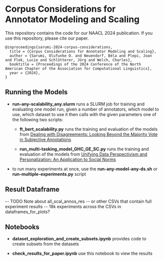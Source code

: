 # Corpus Considerations for Annotator Modeling and Scaling

This repository contains the code for our NAACL 2024 publication. If you use this repository, please cite our paper.

```
@inproceedings{sarumi-2024-corpus-considerations,
  title = {Corpus Considerations for Annotator Modeling and Scaling},
  author = {Sarumi, Olufunke O. and Neuendorf, Béla and Plepi, Joan and Flek, Lucie and Schlötterer, Jörg and Welch, Charles},
  booktitle = {Proceedings of the 2024 Conference of the North American Chapter of the Association for Computational Linguistics},
  year = {2024},
}
```

## Running the Models

- **run-any-scalability_any.slurm** runs a SLURM job for training and evaluating one model run, given a number of annotators, which model to use, which dataset to use it then calls with the given parameters one of the following two scripts:

  - **ft_bert_scalability.py** runs the training and evaluation of the models from [Dealing with Disagreements: Looking Beyond the Majority Vote in Subjective Annotations](https://arxiv.org/abs/2110.05719)

  - **run_multi-tasking_model_GHC_GE_SC.py** runs the training and evaluation of the models from [Unifying Data Perspectivism and Personalization: An Application to Social Norms](https://aclanthology.org/2022.emnlp-main.500/)

- to run many experiments at once, use the **run-any-model-any-ds.sh** or **run-multiple-experiments.py** script

## Result Dataframe

-- TODO Note about all_scal_annos_res -- or other CSVs that contain full experiment results
-- 18k experiments across the CSVs in dataframes_for_plots?

## Notebooks

- **dataset_exploration_and_create_subsets.ipynb** provides code to create subsets from the datasets

- **check_results_for_paper.ipynb** use this notebook to view the results

